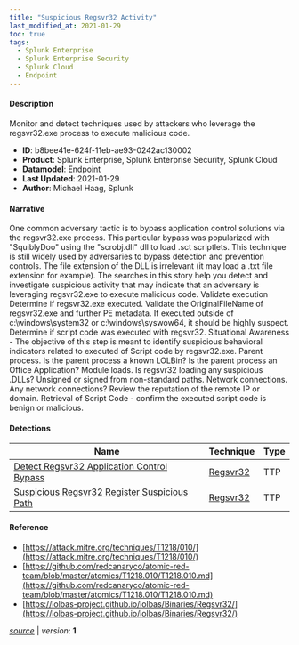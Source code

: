 ```yaml
---
title: "Suspicious Regsvr32 Activity"
last_modified_at: 2021-01-29
toc: true
tags:
  - Splunk Enterprise
  - Splunk Enterprise Security
  - Splunk Cloud
  - Endpoint
---
```


#### Description

Monitor and detect techniques used by attackers who leverage the regsvr32.exe process to execute malicious code.

- **ID**: b8bee41e-624f-11eb-ae93-0242ac130002
- **Product**: Splunk Enterprise, Splunk Enterprise Security, Splunk Cloud
- **Datamodel**: [Endpoint](https://docs.splunk.com/Documentation/CIM/latest/User/Endpoint)
- **Last Updated**: 2021-01-29
- **Author**: Michael Haag, Splunk

#### Narrative

One common adversary tactic is to bypass application control solutions via the regsvr32.exe process. This particular bypass was popularized with "SquiblyDoo" using the "scrobj.dll" dll to load .sct scriptlets. This technique is still widely used by adversaries to bypass detection and prevention controls. The file extension of the DLL is irrelevant (it may load a .txt file extension for example). The searches in this story help you detect and investigate suspicious activity that may indicate that an adversary is leveraging regsvr32.exe to execute malicious code. Validate execution Determine if regsvr32.exe executed. Validate the OriginalFileName of regsvr32.exe and further PE metadata. If executed outside of c:\windows\system32 or c:\windows\syswow64, it should be highly suspect. Determine if script code was executed with regsvr32. Situational Awareness - The objective of this step is meant to identify suspicious behavioral indicators related to executed of Script code by regsvr32.exe. Parent process. Is the parent process a known LOLBin? Is the parent process an Office Application? Module loads.  Is regsvr32 loading any suspicious .DLLs? Unsigned or signed from non-standard paths. Network connections. Any network connections? Review the reputation of the remote IP or domain. Retrieval of Script Code - confirm the executed script code is benign or malicious.

#### Detections

| Name        | Technique   | Type         |
| ----------- | ----------- |--------------|
| [Detect Regsvr32 Application Control Bypass](/endpoint/detect_regsvr32_application_control_bypass/) | [Regsvr32](/tags/#regsvr32) | TTP |
| [Suspicious Regsvr32 Register Suspicious Path](/endpoint/suspicious_regsvr32_register_suspicious_path/) | [Regsvr32](/tags/#regsvr32) | TTP |

#### Reference

* [https://attack.mitre.org/techniques/T1218/010/](https://attack.mitre.org/techniques/T1218/010/)
* [https://github.com/redcanaryco/atomic-red-team/blob/master/atomics/T1218.010/T1218.010.md](https://github.com/redcanaryco/atomic-red-team/blob/master/atomics/T1218.010/T1218.010.md)
* [https://lolbas-project.github.io/lolbas/Binaries/Regsvr32/](https://lolbas-project.github.io/lolbas/Binaries/Regsvr32/)



[*source*](https://github.com/splunk/security_content/tree/develop/stories/suspicious_regsvr32_activity.yml) \| *version*: **1**